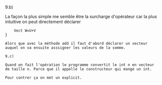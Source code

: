 9.b) 

La façon la plus simple me semble être la surcharge d'opérateur car la plus intuitive on peut directement déclarer 

```{
    Vect W=U+V
}

Alors que avec la méthode add il faut d'abord déclarer un vecteur auquel on va ensuite asssigner les valeurs de la somme.

9.c)

Quand on fait l'opération le programme convertit le int n en vecteur de taille n. Parce que il appelle le constructeur qui mange un int.

Pour contrer ça on met un explicit.